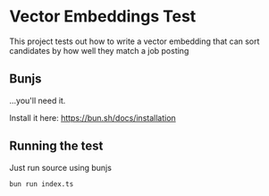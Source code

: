 # Vector Embeddings Test

This project tests out how to write a vector embedding that can sort candidates by how well they match a job posting

## Bunjs

...you'll need it.

Install it here: https://bun.sh/docs/installation

## Running the test

Just run source using bunjs

`bun run index.ts`